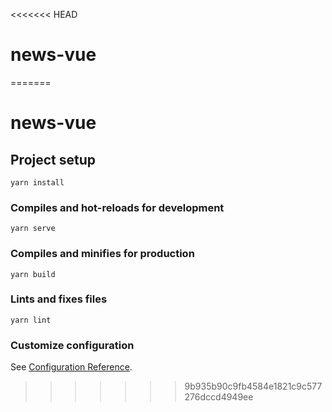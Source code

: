 <<<<<<< HEAD
# news-vue
=======
# news-vue

## Project setup
```
yarn install
```

### Compiles and hot-reloads for development
```
yarn serve
```

### Compiles and minifies for production
```
yarn build
```

### Lints and fixes files
```
yarn lint
```

### Customize configuration
See [Configuration Reference](https://cli.vuejs.org/config/).
>>>>>>> 9b935b90c9fb4584e1821c9c577276dccd4949ee
